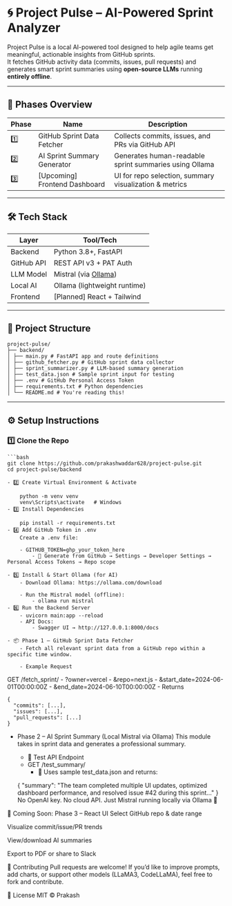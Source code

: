 # 🌀 Project Pulse – AI-Powered Sprint Analyzer

Project Pulse is a local AI-powered tool designed to help agile teams get meaningful, actionable insights from GitHub sprints.  
It fetches GitHub activity data (commits, issues, pull requests) and generates smart sprint summaries using **open-source LLMs** running **entirely offline**.

---

## 🚀 Phases Overview

| Phase | Name                          | Description                                               |
|-------|-------------------------------|-----------------------------------------------------------|
| 1️⃣    | GitHub Sprint Data Fetcher     | Collects commits, issues, and PRs via GitHub API          |
| 2️⃣    | AI Sprint Summary Generator   | Generates human-readable sprint summaries using Ollama    |
| 3️⃣    | [Upcoming] Frontend Dashboard | UI for repo selection, summary visualization & metrics    |

---

## 🛠 Tech Stack

| Layer     | Tool/Tech                  |
|-----------|----------------------------|
| Backend   | Python 3.8+, FastAPI       |
| GitHub API| REST API v3 + PAT Auth     |
| LLM Model | Mistral (via [Ollama](https://ollama.com)) |
| Local AI  | Ollama (lightweight runtime) |
| Frontend  | [Planned] React + Tailwind |

---

## 📁 Project Structure
    project-pulse/
    ├── backend/
    │ ├── main.py # FastAPI app and route definitions
    │ ├── github_fetcher.py # GitHub sprint data collector
    │ ├── sprint_summarizer.py # LLM-based summary generation
    │ ├── test_data.json # Sample sprint input for testing
    │ ├── .env # GitHub Personal Access Token
    │ ├── requirements.txt # Python dependencies
    │ └── README.md # You're reading this!


---

## ⚙️ Setup Instructions

### 1️⃣ Clone the Repo

    ```bash
    git clone https://github.com/prakashwaddar628/project-pulse.git
    cd project-pulse/backend

    - 2️⃣ Create Virtual Environment & Activate

        python -m venv venv
        venv\Scripts\activate   # Windows
    - 3️⃣ Install Dependencies

        pip install -r requirements.txt
    - 4️⃣ Add GitHub Token in .env
        Create a .env file:

        - GITHUB_TOKEN=ghp_your_token_here
            - 🔐 Generate from GitHub → Settings → Developer Settings → Personal Access Tokens → Repo scope

    - 5️⃣ Install & Start Ollama (for AI)
        - Download Ollama: https://ollama.com/download

        - Run the Mistral model (offline):
            - ollama run mistral
    - 6️⃣ Run the Backend Server
        - uvicorn main:app --reload
        - API Docs:
            - Swagger UI → http://127.0.0.1:8000/docs

    - 📦 Phase 1 – GitHub Sprint Data Fetcher
        - Fetch all relevant sprint data from a GitHub repo within a specific time window.

        - Example Request

GET /fetch_sprint/
    - ?owner=vercel
    - &repo=next.js
    - &start_date=2024-06-01T00:00:00Z
    - &end_date=2024-06-10T00:00:00Z
    - Returns

    {
      "commits": [...],
      "issues": [...],
      "pull_requests": [...]
    }

- Phase 2 – AI Sprint Summary (Local Mistral via Ollama)
    This module takes in sprint data and generates a professional summary.

    - 🔄 Test API Endpoint
     - GET /test_summary/
        - 📄 Uses sample test_data.json and returns:

    {
        "summary": "The team completed multiple UI updates, optimized dashboard performance, and resolved issue #42 during this sprint..."
    }
    No OpenAI key. No cloud API. Just Mistral running locally via Ollama 🚀

🧩 Coming Soon: Phase 3 – React UI
Select GitHub repo & date range

Visualize commit/issue/PR trends

View/download AI summaries

Export to PDF or share to Slack

🙌 Contributing
Pull requests are welcome!
If you’d like to improve prompts, add charts, or support other models (LLaMA3, CodeLLaMA), feel free to fork and contribute.

📜 License
MIT © Prakash